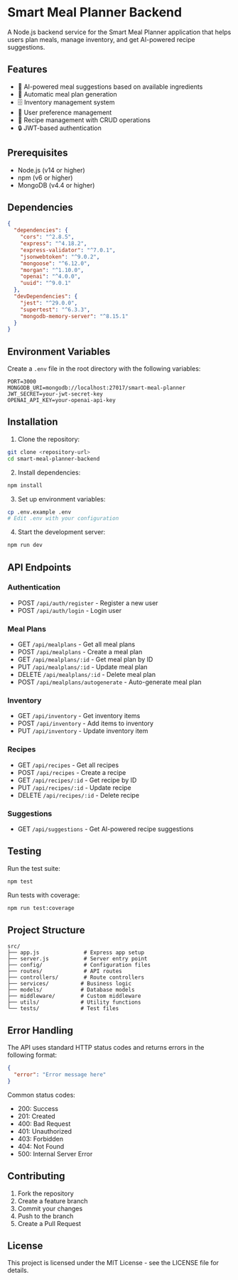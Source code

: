 # Smart Meal Planner Backend

A Node.js backend service for the Smart Meal Planner application that helps users plan meals, manage inventory, and get AI-powered recipe suggestions.

## Features

- 🤖 AI-powered meal suggestions based on available ingredients
- 📝 Automatic meal plan generation
- 🗄️ Inventory management system
- 👤 User preference management
- 🔄 Recipe management with CRUD operations
- 🔒 JWT-based authentication

## Prerequisites

- Node.js (v14 or higher)
- npm (v6 or higher)
- MongoDB (v4.4 or higher)

## Dependencies

```json
{
  "dependencies": {
    "cors": "^2.8.5",
    "express": "^4.18.2",
    "express-validator": "^7.0.1",
    "jsonwebtoken": "^9.0.2",
    "mongoose": "^6.12.0",
    "morgan": "^1.10.0",
    "openai": "^4.0.0",
    "uuid": "^9.0.1"
  },
  "devDependencies": {
    "jest": "^29.0.0",
    "supertest": "^6.3.3",
    "mongodb-memory-server": "^8.15.1"
  }
}
```

## Environment Variables

Create a `.env` file in the root directory with the following variables:

```env
PORT=3000
MONGODB_URI=mongodb://localhost:27017/smart-meal-planner
JWT_SECRET=your-jwt-secret-key
OPENAI_API_KEY=your-openai-api-key
```

## Installation

1. Clone the repository:
```bash
git clone <repository-url>
cd smart-meal-planner-backend
```

2. Install dependencies:
```bash
npm install
```

3. Set up environment variables:
```bash
cp .env.example .env
# Edit .env with your configuration
```

4. Start the development server:
```bash
npm run dev
```

## API Endpoints

### Authentication
- POST `/api/auth/register` - Register a new user
- POST `/api/auth/login` - Login user

### Meal Plans
- GET `/api/mealplans` - Get all meal plans
- POST `/api/mealplans` - Create a meal plan
- GET `/api/mealplans/:id` - Get meal plan by ID
- PUT `/api/mealplans/:id` - Update meal plan
- DELETE `/api/mealplans/:id` - Delete meal plan
- POST `/api/mealplans/autogenerate` - Auto-generate meal plan

### Inventory
- GET `/api/inventory` - Get inventory items
- POST `/api/inventory` - Add items to inventory
- PUT `/api/inventory` - Update inventory item

### Recipes
- GET `/api/recipes` - Get all recipes
- POST `/api/recipes` - Create a recipe
- GET `/api/recipes/:id` - Get recipe by ID
- PUT `/api/recipes/:id` - Update recipe
- DELETE `/api/recipes/:id` - Delete recipe

### Suggestions
- GET `/api/suggestions` - Get AI-powered recipe suggestions

## Testing

Run the test suite:
```bash
npm test
```

Run tests with coverage:
```bash
npm run test:coverage
```

## Project Structure

```
src/
├── app.js              # Express app setup
├── server.js           # Server entry point
├── config/             # Configuration files
├── routes/             # API routes
├── controllers/        # Route controllers
├── services/          # Business logic
├── models/            # Database models
├── middleware/        # Custom middleware
├── utils/             # Utility functions
└── tests/             # Test files
```

## Error Handling

The API uses standard HTTP status codes and returns errors in the following format:
```json
{
  "error": "Error message here"
}
```

Common status codes:
- 200: Success
- 201: Created
- 400: Bad Request
- 401: Unauthorized
- 403: Forbidden
- 404: Not Found
- 500: Internal Server Error

## Contributing

1. Fork the repository
2. Create a feature branch
3. Commit your changes
4. Push to the branch
5. Create a Pull Request

## License

This project is licensed under the MIT License - see the LICENSE file for details. 